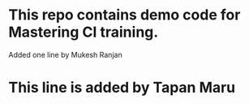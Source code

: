 # This repo contains demo code for Mastering CI training.

Added one line by Mukesh Ranjan

# This line is added by Tapan Maru

